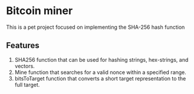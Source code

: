 # Bitcoin miner

This is a pet project focused on implementing the SHA-256 hash function

## Features

1. SHA256 function that can be used for hashing strings, hex-strings, and vectors.
2. Mine function that searches for a valid nonce within a specified range.
3. bitsToTarget function that converts a short target representation to the full target.
